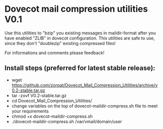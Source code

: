 Dovecot mail compression utilities V0.1
========================================

Use this utilities to "bzip" you existing messages in maildir-format after you have enabled "ZLIB" in dovecot configuration.
This utilities are safe to use, since they don't "doublezip" existing compressed files!

For informations and comments please feedback!

Install steps (preferred for latest stable release):
----------------------------------------------
 - wget https://github.com/zorpat/Dovecot_Mail_Compression_Utilities/archive/v0.2-stable.tar.gz
 - tar -zxvf V0.2-stable.tar.gz
 - cd Dovecot_Mail_Compression_Utilities/
 - change variables on the top of dovecot-maildir-compress.sh file to meet your requirements
 - chmod +x dovecot-maildir-compress.sh
 - ./dovecot-maildir-compress.sh /var/vmail/domain/user
